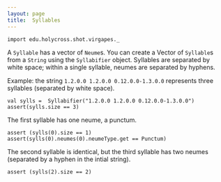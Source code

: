 ```yaml
---
layout: page
title:  Syllables
---
```


```tut:invisible
import edu.holycross.shot.virgapes._
```

A `Syllable` has a vector of `Neume`s.  You can create a Vector of `Syllable`s from a `String` using the `Syllabifier` object.  Syllables are separated by white space;  within a single syllable, neumes are separated by hyphens.

Example:  the string `1.2.0.0 1.2.0.0 0.12.0.0-1.3.0.0` represents three syllables (separated by white space).

```tut:silent
val sylls =  Syllabifier("1.2.0.0 1.2.0.0 0.12.0.0-1.3.0.0")
assert(sylls.size == 3)

```

The first syllable has one neume, a punctum.



```tut:silent
assert (sylls(0).size == 1)
assert(sylls(0).neumes(0).neumeType.get == Punctum)
```

The second syllable is identical,  but the third syllable has two neumes (separated by a hyphen  in the intial string).


```tut:silent
assert (sylls(2).size == 2)
```
